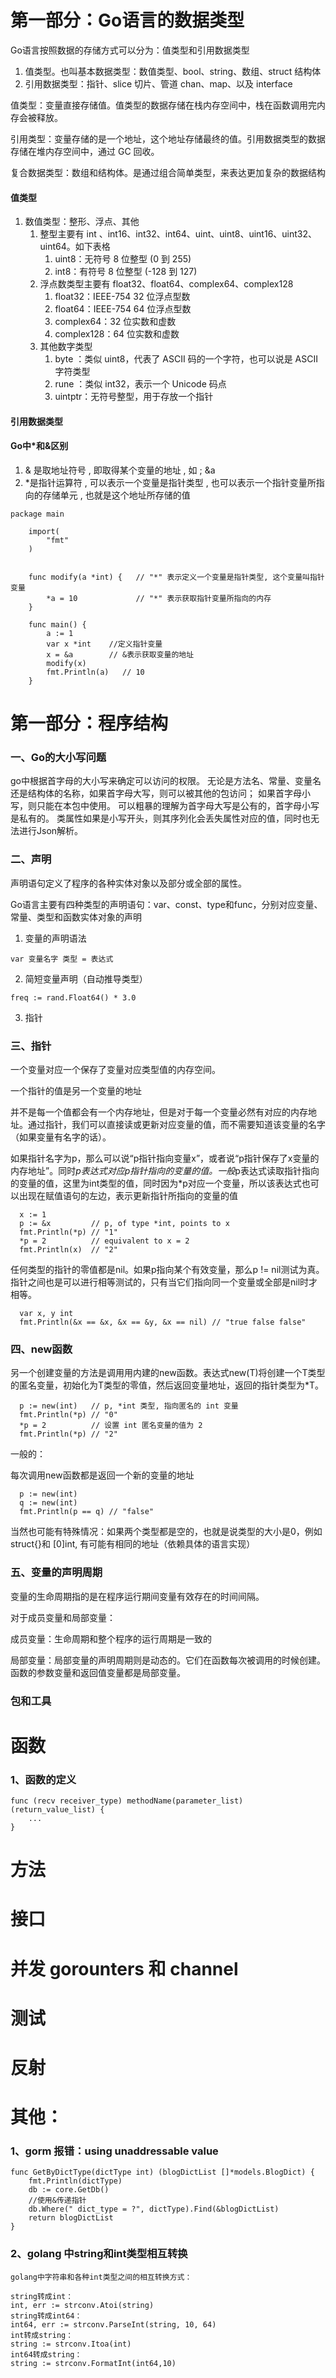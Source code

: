 # 第一部分：Go语言的数据类型
Go语言按照数据的存储方式可以分为：值类型和引用数据类型
1. 值类型。也叫基本数据类型：数值类型、bool、string、数组、struct 结构体
2. 引用数据类型：指针、slice 切片、管道 chan、map、以及 interface

值类型：变量直接存储值。值类型的数据存储在栈内存空间中，栈在函数调用完内存会被释放。

引用类型：变量存储的是一个地址，这个地址存储最终的值。引用数据类型的数据存储在堆内存空间中，通过 GC 回收。

复合数据类型：数组和结构体。是通过组合简单类型，来表达更加复杂的数据结构
#### 值类型
 1. 数值类型：整形、浮点、其他
    1. 整型主要有 int 、int16、int32、int64、uint、uint8、uint16、uint32、uint64。如下表格
       1. uint8：无符号 8 位整型 (0 到 255)
       2. int8：有符号 8 位整型 (-128 到 127)
    2. 浮点数类型主要有 float32、float64、complex64、complex128
         1. float32：IEEE-754 32 位浮点型数
         2. float64：IEEE-754 64 位浮点型数
         3. complex64：32 位实数和虚数
         4. complex128：64 位实数和虚数
    3. 其他数字类型
       1. byte ：类似 uint8，代表了 ASCII 码的一个字符，也可以说是 ASCII 字符类型
       2. rune ：类似 int32，表示一个 Unicode 码点
       3. uintptr：无符号整型，用于存放一个指针
#### 引用数据类型



#### Go中*和&区别
   1. & 是取地址符号 , 即取得某个变量的地址 , 如 ; &a
   2. *是指针运算符 , 可以表示一个变量是指针类型 , 也可以表示一个指针变量所指向的存储单元 , 也就是这个地址所存储的值
```
package main

    import(
        "fmt"
    )


    func modify(a *int) {   // "*" 表示定义一个变量是指针类型, 这个变量叫指针变量
        *a = 10             // "*" 表示获取指针变量所指向的内存
    }

    func main() {
        a := 1
        var x *int    //定义指针变量
        x = &a        // &表示获取变量的地址
        modify(x)
        fmt.Println(a)   // 10
    }
```


# 第一部分：程序结构
### 一、Go的大小写问题
go中根据首字母的大小写来确定可以访问的权限。
无论是方法名、常量、变量名还是结构体的名称，如果首字母大写，则可以被其他的包访问；
如果首字母小写，则只能在本包中使用。
可以粗暴的理解为首字母大写是公有的，首字母小写是私有的。
类属性如果是小写开头，则其序列化会丢失属性对应的值，同时也无法进行Json解析。
### 二、声明
  
  声明语句定义了程序的各种实体对象以及部分或全部的属性。  
    
  Go语言主要有四种类型的声明语句：var、const、type和func，分别对应变量、常量、类型和函数实体对象的声明
  1. 变量的声明语法
  ```
  var 变量名字 类型 = 表达式
  ```
  2. 简短变量声明（自动推导类型）
   ```
   freq := rand.Float64() * 3.0
   ```
  3. 指针

### 三、指针
  
  一个变量对应一个保存了变量对应类型值的内存空间。
  
  一个指针的值是另一个变量的地址

  并不是每一个值都会有一个内存地址，但是对于每一个变量必然有对应的内存地址。通过指针，我们可以直接读或更新对应变量的值，而不需要知道该变量的名字（如果变量有名字的话）。

  如果指针名字为p，那么可以说“p指针指向变量x”，或者说“p指针保存了x变量的内存地址”。同时*p表达式对应p指针指向的变量的值。一般*p表达式读取指针指向的变量的值，这里为int类型的值，同时因为*p对应一个变量，所以该表达式也可以出现在赋值语句的左边，表示更新指针所指向的变量的值
  ```
    x := 1
    p := &x         // p, of type *int, points to x
    fmt.Println(*p) // "1"
    *p = 2          // equivalent to x = 2
    fmt.Println(x)  // "2"
  ```

  任何类型的指针的零值都是nil。如果p指向某个有效变量，那么p != nil测试为真。指针之间也是可以进行相等测试的，只有当它们指向同一个变量或全部是nil时才相等。
  ```
    var x, y int
    fmt.Println(&x == &x, &x == &y, &x == nil) // "true false false"
  ```
### 四、new函数
  
  另一个创建变量的方法是调用用内建的new函数。表达式new(T)将创建一个T类型的匿名变量，初始化为T类型的零值，然后返回变量地址，返回的指针类型为*T。
  ```
    p := new(int)   // p, *int 类型, 指向匿名的 int 变量
    fmt.Println(*p) // "0"
    *p = 2          // 设置 int 匿名变量的值为 2
    fmt.Println(*p) // "2"
  ```
  一般的：

  每次调用new函数都是返回一个新的变量的地址
  ```
    p := new(int)
    q := new(int)
    fmt.Println(p == q) // "false"
  ```
  当然也可能有特殊情况：如果两个类型都是空的，也就是说类型的大小是0，例如struct{}和 [0]int, 有可能有相同的地址（依赖具体的语言实现）
### 五、变量的声明周期
变量的生命周期指的是在程序运行期间变量有效存在的时间间隔。

对于成员变量和局部变量：

成员变量：生命周期和整个程序的运行周期是一致的

局部变量：局部变量的声明周期则是动态的。它们在函数每次被调用的时候创建。函数的参数变量和返回值变量都是局部变量。




### 包和工具

# 函数
### 1、函数的定义
```
func (recv receiver_type) methodName(parameter_list) (return_value_list) { 
    ... 
}
```
# 方法
# 接口
# 并发 gorounters 和 channel
# 测试
# 反射





# 其他：
### 1、gorm 报错：using unaddressable value
```
func GetByDictType(dictType int) (blogDictList []*models.BlogDict) {
	fmt.Println(dictType)
	db := core.GetDb()
    //使用&传递指针
	db.Where(" dict_type = ?", dictType).Find(&blogDictList)
	return blogDictList
}
```
### 2、golang 中string和int类型相互转换
```
golang中字符串和各种int类型之间的相互转换方式：

string转成int：
int, err := strconv.Atoi(string)
string转成int64：
int64, err := strconv.ParseInt(string, 10, 64)
int转成string：
string := strconv.Itoa(int)
int64转成string：
string := strconv.FormatInt(int64,10)

```

